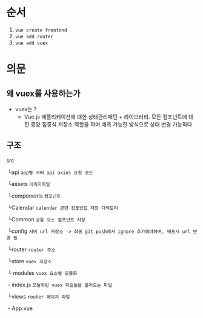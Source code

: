 # 순서

1. `vue create frontend`
2. `vue add router`
3. `vue add vuex`



# 의문

## 왜 vuex를 사용하는가

- vuex는 ?
  - Vue.js 애플리케이션에 대한 상태관리패턴 + 라이브러리. 모든 컴포넌트에 대한 중앙 집중식 저장소 역할을 하며 예측 가능한 방식으로 상태 변경 가능하다



## 구조

src

​	└api `app별 서버 api axios 요청 코드`

​	└assets `이미지파일`

​	└components `컴포넌트`

​		└Calendar `calendar 관련 컴포넌트 저장 디렉토리`

​		└Common `공통 요소 컴포넌트 저장`	

​	└config `서버 url 저장소 -> 최종 git push에서 ignore 추가해야하며, 배포시 url 변경 필`

​	└router `router 주소`

​	└store `vuex 저장소`

​		└ modules `vuex 요소별 모듈화`

​		- index.js `모듈화된 vuex 파일들을 불러오는 파일`	

​	└views  `router 페이지 파일`

​	- App.vue

